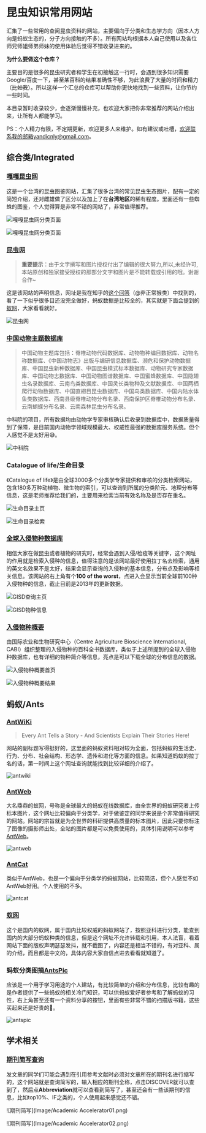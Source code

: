 # 昆虫知识常用网站



汇集了一些常用的查阅昆虫资料的网站，主要偏向于分类和生态学方向（因本人方向是蚂蚁生态的，分子方向接触的不多）。所有网站均根据本人自己使用以及各位师兄师姐师弟师妹的使用体验后觉得不错收录进来的。

**为什么要做这个仓库？**

主要目的是很多的昆虫研究者和学生在初接触这一行时，会遇到很多知识需要Google/百度一下，甚至某百科的结果准确性不够，为此浪费了大量的时间和精力（~~比如我~~）。所以这样一个汇总的仓库可以帮助你更快地找到一些资料，让你节约一些时间。

本目录暂时收录较少，会逐渐慢慢补充，也欢迎大家把你非常推荐的网站介绍出来，让所有人都能学习。

PS：个人精力有限，不定期更新，欢迎更多人来维护。如有建议或吐槽，欢迎联系我的邮箱yandicnly@gmail.com。

## 综合类/Integrated

### [嘎嘎昆虫网](http://gaga.biodiv.tw/9701bx/in5.htm)

这是一个台湾的昆虫图鉴网站，汇集了很多台湾的常见昆虫生态图片，配有一定的简短介绍，还对雌雄做了区分以及加上了在**台湾地区**的稀有程度。里面还有一些蜘蛛的图鉴，个人觉得算是非常不错的网站了，非常值得推荐。

![嘎嘎昆虫网分类页面](Image/gaga01.png)

![嘎嘎昆虫网分类页面](Image/gaga02.png)

### [昆虫网](http://www.insects.site/index.html)

> **重要提示**：由于文字撰写和图片授权付出了编辑的很大努力,所以,未经许可,本站原创和独家接受授权的那部分文字和图片是不能转载或引用的哦。谢谢合作~

这是该网站的声明信息，网址是我在知乎的[这个回答](https://www.zhihu.com/question/335047213/answer/751746737)（@非正常猴类）中找到的，看了一下似乎很多目还没完全做好，蚂蚁数据是比较全的，其实就是下面会提到的[蚁网](#蚁网)，大家看看就好。

![昆虫网](Image/insect01.png)

### [中国动物主题数据库](http://www.zoology.csdb.cn/page/index.vpage)

> 中国动物主题库包括：脊椎动物代码数据库、动物物种编目数据库、动物名称数据库、《中国动物志》出版与编研信息数据库、濒危和保护动物数据库、中国昆虫新种数据库、中国昆虫模式标本数据库、动物研究专家数据库、中国动物志数据库、中国动物图谱数据库、中国蜜蜂数据库、中国隐翅虫名录数据库、云南鸟类数据库、中国灵长类物种及文献数据库、中国两栖爬行动物数据库、中国直翅目昆虫数据库、中国鸟类数据库、中国内陆水体鱼类数据库、西南县级脊椎动物分布名录、西南保护区脊椎动物分布名录、云南蝴蝶分布名录、云南森林昆虫分布名录。

中科院的项目，所有数据均由动物学专家审核确认后收录到数据库中，数据质量得到了保障，是目前国内动物学领域规模最大、权威性最强的数据库服务系统。但个人感觉不是太好用😅。

![中科院](Image/zhongkeyuan01.png)

### Catalogue of life/生命目录

《Catalogue of life》是由全球3000多个分类学专家提供和审核的分类检索网站，包含180多万种动植物、微生物的索引，可以查询到所属的分类阶元、地理分布等信息，这是老师推荐给我们的，主要用来检索当前有效名称及是否存在重名。

![生命目录主页](Image/COF01.png)

![生命目录检索](Image/COF02.png)

### [全球入侵物种数据库](http://www.iucngisd.org/gisd/)

相信大家在做昆虫或者植物的研究时，经常会遇到入侵/检疫等关键字，这个网址的作用就是检索入侵种的信息，值得注意的是该网站最好使用拉丁名去检索，通用的英文名效果不是太好，结果会显示查询的入侵种的基本信息，分布点及影响等相关信息。该网站的右上角有个**100 of the worst**，点进入会显示当前全球前100种入侵物种的信息，截止目前是2013年的更新数据。

![GISD查询主页](Image/gisd01.png)

![GISD物种信息](Image/gisd02.png)

### [入侵物种概要](https://www.cabi.org/isc/datasheet/45082)

由国际农业和生物研究中心（Centre Agriculture Bioscience International, CABI）组织整理的入侵物种的百科全书数据库，类似于上述所提到的全球入侵物种数据库，也有详细的物种简介等信息，亮点是可以下载全球的分布信息的数据。

![入侵物种概要首页](Image/ISC01.png)

![入侵物种概要结果](Image/ISC02.png)

## 蚂蚁/Ants

### [AntWiKi](https://www.antwiki.org/wiki/Welcome_to_AntWiki)

> Every Ant Tells a Story - And Scientists Explain Their Stories Here!

网站的副标题写得挺好的，这里面的蚂蚁资料相对较为全面，包括蚂蚁的生活史、行为、分布、社会结构、形态学、遗传和进化等方面的信息。如果知道蚂蚁的拉丁名的话，第一时间上这个网址查询就能找到比较详细的介绍了。

![antwiki](Image/antwiki01.png)

### [AntWeb](https://www.antweb.org/)

大名鼎鼎的蚁网，号称是全球最大的蚂蚁在线数据库，由全世界的蚂蚁研究者上传标本图片，这个网址比较偏向于分类学，对于做鉴定的同学来说是个非常值得研究的网站。网站的宗旨就是为全世界的科研提供高质量的标本图片，因此只要你标注了图像的摄影师出处，全站的图片都是可以免费使用的，具体引用说明可以参考[AntWeb](https://www.antweb.org/citing_antweb.jsp)。

![antweb](Image/antweb01.png)

### [AntCat](https://antcat.org/)

类似于AntWeb，也是一个偏向于分类学的蚂蚁网站，比较简洁，但个人感觉不如AntWeb好用。个人使用的不多。

![antcat](Image/antcat01.png)

### [蚁网](http://www.ants-china.com/index.html)

这个是国内的蚁网，属于国内比较权威的蚂蚁网站了，按照亚科进行分类，能查到国内的大部分蚂蚁种类的信息，但是这个网址不允许转载和引用，本人法盲，看着网站下面的版权声明瑟瑟发抖，就不截图了，内容还是相当不错的，有对亚科、属的介绍，而且都是中文的，具体内容大家自信点进去看看就知道了。

### 蚂蚁分类图摘[AntsPic](http://www.antspic.com/)

应该是一个用于学习用途的个人建站，有比较简单的介绍和分布信息，比较有趣的是作者提供了一些蚂蚁的相关冷门知识，可以供蚂蚁爱好者参考和了解蚂蚁的习性，右上角甚至还有一个资料分享的按钮，里面有些非常不错的扫描版书籍，这些买起来还是好贵的👀。

![antspic](Image/antspic01.png)

## 学术相关

### [期刊简写查询](https://academic-accelerator.com/)

发文章的同学们可能会遇到在引用参考文献时必须对文章所在的期刊名进行缩写的，这个网站就是查询简写的，输入相应的期刊全称，点击DISCOVER就可以查到了，然后点**Abbreviation**就可以查看到简写了，甚至还会有一些该期刊的信息，比如top10%、IF之类的，个人使用起来感觉还不错。

![期刊简写](Image/Academic Accelerator01.png)

![期刊简写](Image/Academic Accelerator02.png)

